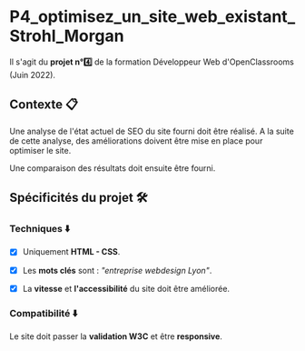 # P4_optimisez_un_site_web_existant_Strohl_Morgan

Il s'agit du **projet n°:four:** de la formation Développeur Web d'OpenClassrooms (Juin 2022).

## Contexte :clipboard:

Une analyse de l'état actuel de SEO du site fourni doit être réalisé. A la suite de cette analyse, des améliorations doivent être mise en place pour optimiser le site.

Une comparaison des résultats doit ensuite être fourni.

## Spécificités du projet :hammer_and_wrench:

### Techniques :arrow_down:

- [x] Uniquement **HTML - CSS**.

- [x] Les **mots clés** sont : *"entreprise webdesign Lyon"*. 

- [x] La **vitesse** et **l'accessibilité** du site doit être améliorée.

### Compatibilité :arrow_down:

Le site doit passer la **validation W3C** et être **responsive**.
